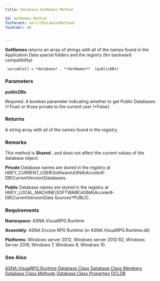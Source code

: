 ```yaml
---
title: Database.GetNames Method

Id: GetNames_Method
TocParent: aerLrfDatabaseMethods
TocOrder: 80


---
```


**GetNames** returns an array of strings with all of the names found in the Application Data special folders and the registry (for backward compatibility) 

```
 variable[] = *database* . **GetNames**  (publicDBs)
```

### Parameters

**publicDBs** 

Required.  A boolean parameter indicating whether to get Public
                Databases (*True) or those private to the current user (*False).


### Returns
A string array with all of the names found in the registry.

### Remarks
This method is **Shared** , and does not affect the current values of the database object. 

**Private** Database names are stored in the registry at HKEY_CURRENT_USER\Software\ASNA\Acceler8-DB\CurrentVersion\Databases. 

**Public** Database names are stored in the registry at HKEY_LOCAL_MACHINE\SOFTWARE\ASNA\Acceler8-DB\CurrentVersion\Data Sources\*PUBLIC. 

### Requirements
**Namespace:** ASNA.VisualRPG.Runtime 

**Assembly:** ASNA Encore RPG Runtime (in ASNA.VisualRPG.Runtime.dll) 

**Platforms:** Windows server 2012, Windows server 2012 R2, Windows Server 2016, Windows 7, Windows 8, Windows 10. 

### See Also
[ASNA.VisualRPG.Runtime](aerLrfRuntimeNamespace.html)
[Database Class](Date_Formats.html)
[Database Class Members](aerLrfDatabasePropertiesMain.html)
[Database Class Methods](aerLrfDatabaseMethods.html)
[Database Class Properties](aerLrfDatabasePropertiesMain.html)
[DCLDB](DCLDB.html) 
